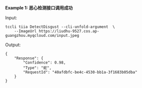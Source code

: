 **Example 1: 恶心检测接口调用成功**



Input: 

```
tccli tiia DetectDisgust --cli-unfold-argument  \
    --ImageUrl https://liudhu-9527.cos.ap-guangzhou.myqcloud.com/input.jpeg
```

Output: 
```
{
    "Response": {
        "Confidence": 0.98,
        "Type": "蛇",
        "RequestId": "40afdbfc-be4c-4530-bb1a-3f1683b05dba"
    }
}
```

